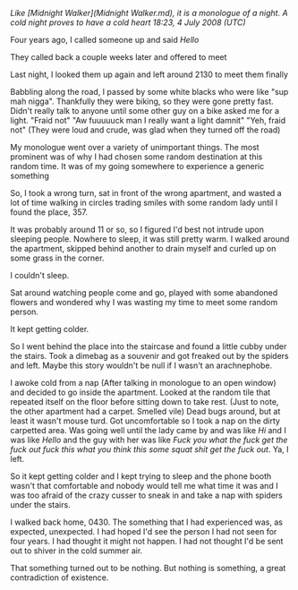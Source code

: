 *Like [Midnight Walker](Midnight Walker.md), it is a monologue of a night. A cold night proves to have a cold heart 18:23, 4 July 2008 (UTC)*

Four years ago, I called someone up and said *Hello*

They called back a couple weeks later and offered to meet

Last night, I looked them up again and left around 2130 to meet them finally

Babbling along the road, I passed by some white blacks who were like "sup mah nigga". Thankfully they were biking, so they were gone pretty fast. Didn't really talk to anyone until some other guy on a bike asked me for a light. "Fraid not" "Aw fuuuuuck man I really want a light damnit" "Yeh, fraid not" (They were loud and crude, was glad when they turned off the road)

My monologue went over a variety of unimportant things. The most prominent was of why I had chosen some random destination at this random time. It was of my going somewhere to experience a generic something

So, I took a wrong turn, sat in front of the wrong apartment, and wasted a lot of time walking in circles trading smiles with some random lady until I found the place, 357.

It was probably around 11 or so, so I figured I'd best not intrude upon sleeping people. Nowhere to sleep, it was still pretty warm. I walked around the apartment, skipped behind another to drain myself and curled up on some grass in the corner.

I couldn't sleep.

Sat around watching people come and go, played with some abandoned flowers and wondered why I was wasting my time to meet some random person.

It kept getting colder.

So I went behind the place into the staircase and found a little cubby under the stairs. Took a dimebag as a souvenir and got freaked out by the spiders and left. Maybe this story wouldn't be null if I wasn't an arachnephobe.

I awoke cold from a nap (After talking in monologue to an open window) and decided to go inside the apartment. Looked at the random tile that repeated itself on the floor before sitting down to take rest. (Just to note, the other apartment had a carpet. Smelled vile) Dead bugs around, but at least it wasn't mouse turd. Got uncomfortable so I took a nap on the dirty carpetted area. Was going well until the lady came by and was like *Hi* and I was like *Hello* and the guy with her was like *Fuck you what the fuck get the fuck out fuck this what you think this some squat shit get the fuck out*. Ya, I left.

So it kept getting colder and I kept trying to sleep and the phone booth wasn't that comfortable and nobody would tell me what time it was and I was too afraid of the crazy cusser to sneak in and take a nap with spiders under the stairs.

I walked back home, 0430. The something that I had experienced was, as expected, unexpected. I had hoped I'd see the person I had not seen for four years. I had thought it might not happen. I had not thought I'd be sent out to shiver in the cold summer air.

That something turned out to be nothing. But nothing is something, a great contradiction of existence.

